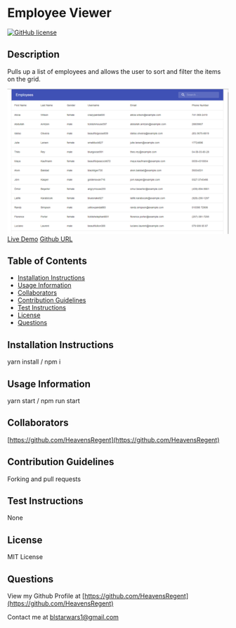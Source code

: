 # Employee Viewer
[![GitHub license](https://img.shields.io/badge/license-MIT-green)](./LICENSE.txt)

## Description
Pulls up a list of employees and allows the user to sort and filter the items on the grid.

![Employee Manager Screenshot](./Screenshot.png)
[Live Demo](https://heavensregent.github.io/nb-w19-homework-error/)
[Github URL](https://github.com/HeavensRegent/nb-w19-homework-error)

## Table of Contents
* [Installation Instructions](<#installation-instructions>)
* [Usage Information](<#usage-information>)
* [Collaborators](<#collaborators>)
* [Contribution Guidelines](<#contribution-guidelines>)
* [Test Instructions](<#test-instructions>)
* [License](<#license>)
* [Questions](<#questions>)


## Installation Instructions
yarn install / npm i

## Usage Information
yarn start / npm run start

## Collaborators
[https://github.com/HeavensRegent](https://github.com/HeavensRegent)

## Contribution Guidelines
Forking and pull requests

## Test Instructions
None

## License
MIT License

## Questions
View my Github Profile at [https://github.com/HeavensRegent](https://github.com/HeavensRegent)

Contact me at blstarwars1@gmail.com
